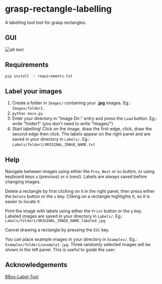 # grasp-rectangle-labelling

A labelling tool tool for grasp rectangles.

## GUI

![alt text](https://github.com/ulaval-damas/grasp-rectangle-labelling/blob/master/Resources/gui.png "GUI")

## Requirements

```bash
pip install -r requirements.txt
```

## Label your images

1. Create a folder in `Images/` containing your **.jpg** images. Eg.: `Images/folder1`.
2. `python main.py`
3. Enter your directory in "Image Dir:" entry and press the `Load` button. Eg.: write "folder1" (you don't need to write "Images/")
4. Start labelling! Click on the image, draw the first edge, click, draw the second edge then click. The labels appear on the right panel and are saved in your directory in `Labels/`. Eg.: `Labels/folder1/ORIGINAL_IMAGE_NAME.txt`

## Help

Navigate between images using either the `Prev`, `Next` or `Go` button, or using keyboard keys `a` (previous) or `d` (next). Labels are always saved before changing images.

Delete a rectangle by first clicking on it in the right panel, then press either the `Delete` button or the `x` key. Cliking on a rectangle highlights it, so it is easier to locate it.

Print the image with labels using either the `Print` button or the `p` key. Labeled images are saved in your directory in `Labels/`. Eg.: `Labels/folder1/ORIGINAL_IMAGE_NAME_labeled.jpg`

Cancel drawing a rectangle by pressing the `ESC` key.

You can place example images in your directory in `Examples/`. Eg.: `Examples/folder1/example1.jpg`. Three randomly selected images will be shown in the left panel. This is useful to guide the user.

## Acknowledgements

[BBox-Label-Tool](https://github.com/puzzledqs/BBox-Label-Tool)



